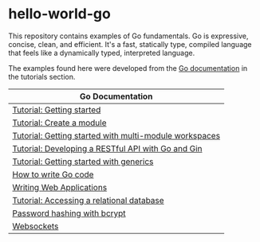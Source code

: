 # hello-world-go

This repository contains examples of Go fundamentals. Go is expressive, concise, clean, and efficient. It's a fast, statically type, compiled language that feels like a dynamically typed, interpreted language.

The examples found here were developed from the [Go documentation](https://go.dev/doc/) in the tutorials section.

| Go Documentation                                             |
| ------------------------------------------------------------ |
| [Tutorial: Getting started](https://go.dev/doc/tutorial/getting-started) |
| [Tutorial: Create a module](https://go.dev/doc/tutorial/create-module)                                                             |
| [Tutorial: Getting started with multi-module workspaces](https://go.dev/doc/tutorial/workspaces) |
| [Tutorial: Developing a RESTful API with Go and Gin](https://go.dev/doc/tutorial/web-service-gin) |
| [Tutorial: Getting started with generics](https://go.dev/doc/tutorial/generics) |
| [How to write Go code](https://go.dev/doc/code) |
| [Writing Web Applications](https://go.dev/doc/articles/wiki/) |
| [Tutorial: Accessing a relational database](https://go.dev/doc/tutorial/database-access) |
| [Password hashing with bcrypt](https://gowebexamples.com/password-hashing/) |
| [Websockets](https://gowebexamples.com/websockets/) |
